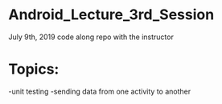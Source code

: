 # Android_Lecture_3rd_Session
July 9th, 2019 code along repo with the instructor


# Topics:
-unit testing
-sending data from one activity to another
